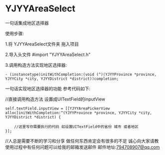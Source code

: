 # YJYYAreaSelect
一句话集成地区选择器 

使用步骤:

1.将 YJYYAreaSelect文件夹 拖入项目

2.导入头文件 #import "YJYYAreaSelect.h"

3.调用构造方法实现地区选择器:

```
- (instancetype)initWithCompletion:(void (^)(YJYYProvince *province, YJYYCity *city, YJYYDistrict *district))completion;
```

一句话实现地区选择器的功能 参考代码如下:

//直接调用构造方法 设置成UITextField的inputView

```
self.textField.inputView = [[YJYYAreaPickerView alloc]initWithCompletion:^(YJYYProvince *province, YJYYCity *city, YJYYDistrict *district) {

    //这里写你需要执行的代码 如设置UITextField中的省份 城市 或者地区
}];
```



//人总是需要不断的学习和分享 做任何东西肯定会有很多的不足 诚心向大家请教 使用过程中有任何问题可以给我的邮箱发送邮件 
邮件地址:794708907@qq.com

